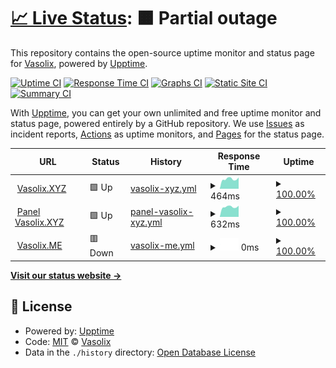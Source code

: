 # [📈 Live Status](https://status.vasolix.xyz): <!--live status--> **🟧 Partial outage**

This repository contains the open-source uptime monitor and status page for [Vasolix](https://vasolix.xyz), powered by [Upptime](https://github.com/upptime/upptime).

[![Uptime CI](https://github.com/vasolix/status/workflows/Uptime%20CI/badge.svg)](https://github.com/vasolix/status/actions?query=workflow%3A%22Uptime+CI%22)
[![Response Time CI](https://github.com/vasolix/status/workflows/Response%20Time%20CI/badge.svg)](https://github.com/vasolix/status/actions?query=workflow%3A%22Response+Time+CI%22)
[![Graphs CI](https://github.com/vasolix/status/workflows/Graphs%20CI/badge.svg)](https://github.com/vasolix/status/actions?query=workflow%3A%22Graphs+CI%22)
[![Static Site CI](https://github.com/vasolix/status/workflows/Static%20Site%20CI/badge.svg)](https://github.com/vasolix/status/actions?query=workflow%3A%22Static+Site+CI%22)
[![Summary CI](https://github.com/vasolix/status/workflows/Summary%20CI/badge.svg)](https://github.com/vasolix/status/actions?query=workflow%3A%22Summary+CI%22)

With [Upptime](https://upptime.js.org), you can get your own unlimited and free uptime monitor and status page, powered entirely by a GitHub repository. We use [Issues](https://github.com/vasolix/status/issues) as incident reports, [Actions](https://github.com/vasolix/status/actions) as uptime monitors, and [Pages](https://status.vasolix.xyz) for the status page.

<!--start: status pages-->
<!-- This summary is generated by Upptime (https://github.com/upptime/upptime) -->
<!-- Do not edit this manually, your changes will be overwritten -->
<!-- prettier-ignore -->
| URL | Status | History | Response Time | Uptime |
| --- | ------ | ------- | ------------- | ------ |
| <img alt="" src="https://favicons.githubusercontent.com/vasolix.xyz" height="13"> [Vasolix.XYZ](https://vasolix.xyz) | 🟩 Up | [vasolix-xyz.yml](https://github.com/Vasolix/status/commits/HEAD/history/vasolix-xyz.yml) | <details><summary><img alt="Response time graph" src="./graphs/vasolix-xyz/response-time-week.png" height="20"> 464ms</summary><br><a href="https://status.vasolix.xyz/history/vasolix-xyz"><img alt="Response time 1083" src="https://img.shields.io/endpoint?url=https%3A%2F%2Fraw.githubusercontent.com%2FVasolix%2Fstatus%2FHEAD%2Fapi%2Fvasolix-xyz%2Fresponse-time.json"></a><br><a href="https://status.vasolix.xyz/history/vasolix-xyz"><img alt="24-hour response time 531" src="https://img.shields.io/endpoint?url=https%3A%2F%2Fraw.githubusercontent.com%2FVasolix%2Fstatus%2FHEAD%2Fapi%2Fvasolix-xyz%2Fresponse-time-day.json"></a><br><a href="https://status.vasolix.xyz/history/vasolix-xyz"><img alt="7-day response time 464" src="https://img.shields.io/endpoint?url=https%3A%2F%2Fraw.githubusercontent.com%2FVasolix%2Fstatus%2FHEAD%2Fapi%2Fvasolix-xyz%2Fresponse-time-week.json"></a><br><a href="https://status.vasolix.xyz/history/vasolix-xyz"><img alt="30-day response time 1271" src="https://img.shields.io/endpoint?url=https%3A%2F%2Fraw.githubusercontent.com%2FVasolix%2Fstatus%2FHEAD%2Fapi%2Fvasolix-xyz%2Fresponse-time-month.json"></a><br><a href="https://status.vasolix.xyz/history/vasolix-xyz"><img alt="1-year response time 1083" src="https://img.shields.io/endpoint?url=https%3A%2F%2Fraw.githubusercontent.com%2FVasolix%2Fstatus%2FHEAD%2Fapi%2Fvasolix-xyz%2Fresponse-time-year.json"></a></details> | <details><summary><a href="https://status.vasolix.xyz/history/vasolix-xyz">100.00%</a></summary><a href="https://status.vasolix.xyz/history/vasolix-xyz"><img alt="All-time uptime 65.42%" src="https://img.shields.io/endpoint?url=https%3A%2F%2Fraw.githubusercontent.com%2FVasolix%2Fstatus%2FHEAD%2Fapi%2Fvasolix-xyz%2Fuptime.json"></a><br><a href="https://status.vasolix.xyz/history/vasolix-xyz"><img alt="24-hour uptime 100.00%" src="https://img.shields.io/endpoint?url=https%3A%2F%2Fraw.githubusercontent.com%2FVasolix%2Fstatus%2FHEAD%2Fapi%2Fvasolix-xyz%2Fuptime-day.json"></a><br><a href="https://status.vasolix.xyz/history/vasolix-xyz"><img alt="7-day uptime 100.00%" src="https://img.shields.io/endpoint?url=https%3A%2F%2Fraw.githubusercontent.com%2FVasolix%2Fstatus%2FHEAD%2Fapi%2Fvasolix-xyz%2Fuptime-week.json"></a><br><a href="https://status.vasolix.xyz/history/vasolix-xyz"><img alt="30-day uptime 62.36%" src="https://img.shields.io/endpoint?url=https%3A%2F%2Fraw.githubusercontent.com%2FVasolix%2Fstatus%2FHEAD%2Fapi%2Fvasolix-xyz%2Fuptime-month.json"></a><br><a href="https://status.vasolix.xyz/history/vasolix-xyz"><img alt="1-year uptime 65.42%" src="https://img.shields.io/endpoint?url=https%3A%2F%2Fraw.githubusercontent.com%2FVasolix%2Fstatus%2FHEAD%2Fapi%2Fvasolix-xyz%2Fuptime-year.json"></a></details>
| <img alt="" src="https://favicons.githubusercontent.com/panel.vasolix.xyz" height="13"> [Panel Vasolix.XYZ](https://panel.vasolix.xyz) | 🟩 Up | [panel-vasolix-xyz.yml](https://github.com/Vasolix/status/commits/HEAD/history/panel-vasolix-xyz.yml) | <details><summary><img alt="Response time graph" src="./graphs/panel-vasolix-xyz/response-time-week.png" height="20"> 632ms</summary><br><a href="https://status.vasolix.xyz/history/panel-vasolix-xyz"><img alt="Response time 652" src="https://img.shields.io/endpoint?url=https%3A%2F%2Fraw.githubusercontent.com%2FVasolix%2Fstatus%2FHEAD%2Fapi%2Fpanel-vasolix-xyz%2Fresponse-time.json"></a><br><a href="https://status.vasolix.xyz/history/panel-vasolix-xyz"><img alt="24-hour response time 700" src="https://img.shields.io/endpoint?url=https%3A%2F%2Fraw.githubusercontent.com%2FVasolix%2Fstatus%2FHEAD%2Fapi%2Fpanel-vasolix-xyz%2Fresponse-time-day.json"></a><br><a href="https://status.vasolix.xyz/history/panel-vasolix-xyz"><img alt="7-day response time 632" src="https://img.shields.io/endpoint?url=https%3A%2F%2Fraw.githubusercontent.com%2FVasolix%2Fstatus%2FHEAD%2Fapi%2Fpanel-vasolix-xyz%2Fresponse-time-week.json"></a><br><a href="https://status.vasolix.xyz/history/panel-vasolix-xyz"><img alt="30-day response time 649" src="https://img.shields.io/endpoint?url=https%3A%2F%2Fraw.githubusercontent.com%2FVasolix%2Fstatus%2FHEAD%2Fapi%2Fpanel-vasolix-xyz%2Fresponse-time-month.json"></a><br><a href="https://status.vasolix.xyz/history/panel-vasolix-xyz"><img alt="1-year response time 652" src="https://img.shields.io/endpoint?url=https%3A%2F%2Fraw.githubusercontent.com%2FVasolix%2Fstatus%2FHEAD%2Fapi%2Fpanel-vasolix-xyz%2Fresponse-time-year.json"></a></details> | <details><summary><a href="https://status.vasolix.xyz/history/panel-vasolix-xyz">100.00%</a></summary><a href="https://status.vasolix.xyz/history/panel-vasolix-xyz"><img alt="All-time uptime 94.82%" src="https://img.shields.io/endpoint?url=https%3A%2F%2Fraw.githubusercontent.com%2FVasolix%2Fstatus%2FHEAD%2Fapi%2Fpanel-vasolix-xyz%2Fuptime.json"></a><br><a href="https://status.vasolix.xyz/history/panel-vasolix-xyz"><img alt="24-hour uptime 100.00%" src="https://img.shields.io/endpoint?url=https%3A%2F%2Fraw.githubusercontent.com%2FVasolix%2Fstatus%2FHEAD%2Fapi%2Fpanel-vasolix-xyz%2Fuptime-day.json"></a><br><a href="https://status.vasolix.xyz/history/panel-vasolix-xyz"><img alt="7-day uptime 100.00%" src="https://img.shields.io/endpoint?url=https%3A%2F%2Fraw.githubusercontent.com%2FVasolix%2Fstatus%2FHEAD%2Fapi%2Fpanel-vasolix-xyz%2Fuptime-week.json"></a><br><a href="https://status.vasolix.xyz/history/panel-vasolix-xyz"><img alt="30-day uptime 94.37%" src="https://img.shields.io/endpoint?url=https%3A%2F%2Fraw.githubusercontent.com%2FVasolix%2Fstatus%2FHEAD%2Fapi%2Fpanel-vasolix-xyz%2Fuptime-month.json"></a><br><a href="https://status.vasolix.xyz/history/panel-vasolix-xyz"><img alt="1-year uptime 94.82%" src="https://img.shields.io/endpoint?url=https%3A%2F%2Fraw.githubusercontent.com%2FVasolix%2Fstatus%2FHEAD%2Fapi%2Fpanel-vasolix-xyz%2Fuptime-year.json"></a></details>
| <img alt="" src="https://favicons.githubusercontent.com/vasolix.me" height="13"> [Vasolix.ME](https://vasolix.me) | 🟥 Down | [vasolix-me.yml](https://github.com/Vasolix/status/commits/HEAD/history/vasolix-me.yml) | <details><summary><img alt="Response time graph" src="./graphs/vasolix-me/response-time-week.png" height="20"> 0ms</summary><br><a href="https://status.vasolix.xyz/history/vasolix-me"><img alt="Response time 0" src="https://img.shields.io/endpoint?url=https%3A%2F%2Fraw.githubusercontent.com%2FVasolix%2Fstatus%2FHEAD%2Fapi%2Fvasolix-me%2Fresponse-time.json"></a><br><a href="https://status.vasolix.xyz/history/vasolix-me"><img alt="24-hour response time 0" src="https://img.shields.io/endpoint?url=https%3A%2F%2Fraw.githubusercontent.com%2FVasolix%2Fstatus%2FHEAD%2Fapi%2Fvasolix-me%2Fresponse-time-day.json"></a><br><a href="https://status.vasolix.xyz/history/vasolix-me"><img alt="7-day response time 0" src="https://img.shields.io/endpoint?url=https%3A%2F%2Fraw.githubusercontent.com%2FVasolix%2Fstatus%2FHEAD%2Fapi%2Fvasolix-me%2Fresponse-time-week.json"></a><br><a href="https://status.vasolix.xyz/history/vasolix-me"><img alt="30-day response time 0" src="https://img.shields.io/endpoint?url=https%3A%2F%2Fraw.githubusercontent.com%2FVasolix%2Fstatus%2FHEAD%2Fapi%2Fvasolix-me%2Fresponse-time-month.json"></a><br><a href="https://status.vasolix.xyz/history/vasolix-me"><img alt="1-year response time 0" src="https://img.shields.io/endpoint?url=https%3A%2F%2Fraw.githubusercontent.com%2FVasolix%2Fstatus%2FHEAD%2Fapi%2Fvasolix-me%2Fresponse-time-year.json"></a></details> | <details><summary><a href="https://status.vasolix.xyz/history/vasolix-me">100.00%</a></summary><a href="https://status.vasolix.xyz/history/vasolix-me"><img alt="All-time uptime 85.61%" src="https://img.shields.io/endpoint?url=https%3A%2F%2Fraw.githubusercontent.com%2FVasolix%2Fstatus%2FHEAD%2Fapi%2Fvasolix-me%2Fuptime.json"></a><br><a href="https://status.vasolix.xyz/history/vasolix-me"><img alt="24-hour uptime 100.00%" src="https://img.shields.io/endpoint?url=https%3A%2F%2Fraw.githubusercontent.com%2FVasolix%2Fstatus%2FHEAD%2Fapi%2Fvasolix-me%2Fuptime-day.json"></a><br><a href="https://status.vasolix.xyz/history/vasolix-me"><img alt="7-day uptime 100.00%" src="https://img.shields.io/endpoint?url=https%3A%2F%2Fraw.githubusercontent.com%2FVasolix%2Fstatus%2FHEAD%2Fapi%2Fvasolix-me%2Fuptime-week.json"></a><br><a href="https://status.vasolix.xyz/history/vasolix-me"><img alt="30-day uptime 94.56%" src="https://img.shields.io/endpoint?url=https%3A%2F%2Fraw.githubusercontent.com%2FVasolix%2Fstatus%2FHEAD%2Fapi%2Fvasolix-me%2Fuptime-month.json"></a><br><a href="https://status.vasolix.xyz/history/vasolix-me"><img alt="1-year uptime 85.61%" src="https://img.shields.io/endpoint?url=https%3A%2F%2Fraw.githubusercontent.com%2FVasolix%2Fstatus%2FHEAD%2Fapi%2Fvasolix-me%2Fuptime-year.json"></a></details>

<!--end: status pages-->

[**Visit our status website →**](https://status.vasolix.xyz)

## 📄 License

- Powered by: [Upptime](https://github.com/upptime/upptime)
- Code: [MIT](./LICENSE) © [Vasolix](https://vasolix.xyz)
- Data in the `./history` directory: [Open Database License](https://opendatacommons.org/licenses/odbl/1-0/)
